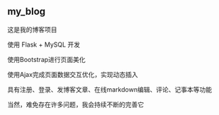 ## my_blog

这是我的博客项目


使用 Flask + MySQL 开发


使用Bootstrap进行页面美化


使用Ajax完成页面数据交互优化，实现动态插入


具有注册、登录、发博客文章、在线markdown编辑、评论、记事本等功能


当然，难免存在许多问题，我会持续不断的完善它
